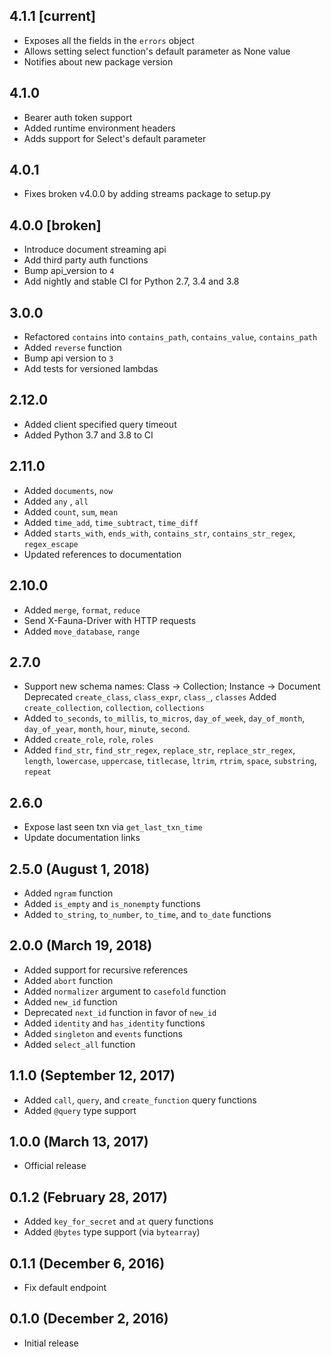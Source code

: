 ## 4.1.1 [current]
- Exposes all the fields in the `errors` object
- Allows setting select function's default parameter as None value 
- Notifies about new package version

## 4.1.0
- Bearer auth token support
- Added runtime environment headers
- Adds support for Select's default parameter

## 4.0.1
- Fixes broken v4.0.0 by adding streams package to setup.py

## 4.0.0 [broken]
- Introduce document streaming api
- Add third party auth functions
- Bump api_version to `4`
- Add nightly and stable CI for Python 2.7, 3.4 and 3.8

## 3.0.0

- Refactored `contains` into `contains_path`, `contains_value`, `contains_path`
- Added `reverse` function
- Bump api version to `3`
- Add tests for versioned lambdas

## 2.12.0

- Added client specified query timeout
- Added Python 3.7 and 3.8 to CI

## 2.11.0

- Added `documents`, `now`
- Added `any` , `all`
- Added `count`, `sum`, `mean`
- Added `time_add`, `time_subtract`, `time_diff`
- Added `starts_with`, `ends_with`, `contains_str`, `contains_str_regex`, `regex_escape`
- Updated references to documentation

## 2.10.0
- Added `merge`, `format`, `reduce`
- Send X-Fauna-Driver with HTTP requests
- Added `move_database`, `range`

## 2.7.0
- Support new schema names: Class -> Collection; Instance -> Document
  Deprecated `create_class`, `class_expr`, `class_`, `classes`
  Added `create_collection`, `collection`, `collections`
- Added `to_seconds`, `to_millis`, `to_micros`, `day_of_week`, `day_of_month`, `day_of_year`, `month`, `hour`, `minute`, `second`.
- Added `create_role`, `role`, `roles`
- Added `find_str`, `find_str_regex`, `replace_str`, `replace_str_regex`,   `length`, `lowercase`, `uppercase`, `titlecase`, `ltrim`, `rtrim`, `space`, `substring`, `repeat`

## 2.6.0
- Expose last seen txn via `get_last_txn_time`
- Update documentation links

## 2.5.0 (August 1, 2018)
- Added `ngram` function
- Added `is_empty` and `is_nonempty` functions
- Added `to_string`, `to_number`, `to_time`, and `to_date` functions

## 2.0.0 (March 19, 2018)

- Added support for recursive references
- Added `abort` function
- Added `normalizer` argument to `casefold` function
- Added `new_id` function
- Deprecated `next_id` function in favor of `new_id`
- Added `identity` and `has_identity` functions
- Added `singleton` and `events` functions
- Added `select_all` function

## 1.1.0 (September 12, 2017)

- Added `call`, `query`, and `create_function` query functions
- Added `@query` type support

## 1.0.0 (March 13, 2017)

- Official release

## 0.1.2 (February 28, 2017)

- Added `key_for_secret` and `at` query functions
- Added `@bytes` type support (via `bytearray`)

## 0.1.1 (December 6, 2016)

- Fix default endpoint

## 0.1.0 (December 2, 2016)

- Initial release
